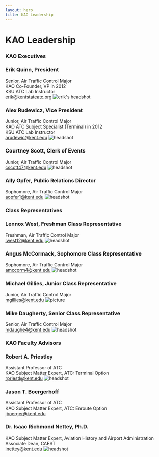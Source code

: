 ```yaml
---
layout: hero
title: KAO Leadership
---
```

# KAO Leadership

### KAO Executives

### Erik Quinn, President
Senior, Air Traffic Control Major  
KAO Co-Founder, VP in 2012  
KSU ATC Lab Instructor  
[erik@kentstateatc.org](mailto:erik@kentstateatc.org)
![erik's headshot](/assets/images/leadership/EQ.jpg)

### Alex Rudewicz, Vice President
Junior, Air Traffic Control Major  
KAO ATC Subject Specialist (Terminal) in 2012  
KSU ATC Lab Instructor  
[arudewic@kent.edu](mailto:arudewic@kent.edu)
![headshot](/assets/images/leadership/AR.jpg)


### Courtney Scott, Clerk of Events
Junior, Air Traffic Control Major  
[cscott47@kent.edu](mailto:cscott47@kent.edu)
![headshot](/assets/images/leadership/CS.jpg)


### Ally Opfer, Public Relations Director
Sophomore, Air Traffic Control Major  
[aopfer1@kent.edu](mailto:aopfer1@kent.edu)
![headshot](/assets/images/leadership/AO.jpg)


### Class Representatives

### Lennox West, Freshman Class Representative
Freshman, Air Traffic Control Major  
[lwest12@kent.edu](mailto:lwest12@kent.edu)
![headshot](/assets/images/leadership/LW.jpg)


### Angus McCormack, Sophomore Class Representative
Sophomore, Air Traffic Control Major  
[amccorm4@kent.edu](mailto:amccorma4@kent.edu)
![headshot](/assets/images/leadership/AM.jpg)


### Michael Gillies, Junior Class Representative
Junior, Air Traffic Control Major  
[mgillies@kent.edu](mailto:mgillies@kent.edu)
![picture](/assets/images/leadership/MG.jpg)

### Mike Daugherty, Senior Class Representative
Senior, Air Traffic Control Major  
[mdaughe4@kent.edu](mailto:mdaughe4@kent.edu)
![headshot](/assets/images/leadership/MD.jpg)


<!--
## Subject Specialists

### Tyler Stanis, Flight Subject Specialist
Junior, Air Traffic Control and Flight Technology Double-Major
KAO Flight Subject Specialist since 2012
[tstanis@kent.edu](mailto:tstanis@kent.edu)
![headshot](/assets/images/leadership/TS.jpg)


### Dan Schiff, Airline Operations Subject Specialist
Junior, Flight Technology Major
[danschiffemail](mailto:danschiffemail)
![headshot](/assets/images/leadership/DS.jpg)
-->


### KAO Faculty Advisors

### Robert A. Priestley
Assistant Professor of ATC  
KAO Subject Matter Expert, ATC: Terminal Option  
[rpriestl@kent.edu](mailto:rpriestl@kent.edu)
![headshot](/assets/images/leadership/RP.jpg)


### Jason T. Boergerhoff
Assistant Professor of ATC  
KAO Subject Matter Expert, ATC: Enroute Option  
[jboerger@kent.edu](mailto:jboerger@kent.edu)


### Dr. Isaac Richmond Nettey, Ph.D.
KAO Subject Matter Expert, Aviation History and Airport Administration  
Associate Dean, CAEST  
[inettey@kent.edu](mailto:inettey@kent.edu)
![headshot](/assets/images/leadership/IN.jpg)

